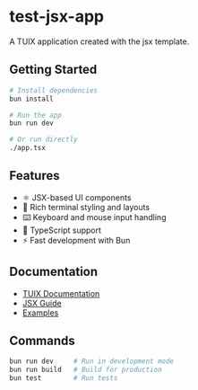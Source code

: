 # test-jsx-app

A TUIX application created with the jsx template.

## Getting Started

```bash
# Install dependencies
bun install

# Run the app
bun run dev

# Or run directly
./app.tsx
```

## Features

- ⚛️  JSX-based UI components
- 🎨 Rich terminal styling and layouts
- ⌨️  Keyboard and mouse input handling
- 🔧 TypeScript support
- ⚡ Fast development with Bun

## Documentation

- [TUIX Documentation](https://github.com/cinderlink/cli-kit)
- [JSX Guide](https://github.com/cinderlink/cli-kit/docs/jsx.md)
- [Examples](https://github.com/cinderlink/cli-kit/tree/main/examples)

## Commands

```bash
bun run dev     # Run in development mode
bun run build   # Build for production
bun test        # Run tests
```
